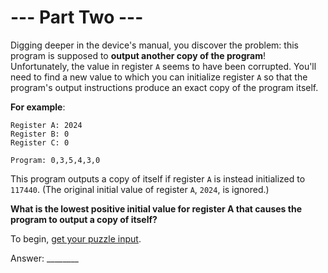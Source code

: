 # --- Part Two ---

Digging deeper in the device's manual, you discover the problem: this program is supposed to **output another copy of the program**! Unfortunately, the value in register `A` seems to have been corrupted. You'll need to find a new value to which you can initialize register `A` so that the program's output instructions produce an exact copy of the program itself.

**For example**:


```
Register A: 2024
Register B: 0
Register C: 0

Program: 0,3,5,4,3,0
```


This program outputs a copy of itself if register `A` is instead initialized to `117440`. (The original initial value of register `A`, `2024`, is ignored.)

**What is the lowest positive initial value for register A that causes the program to output a copy of itself?**

To begin, [get your puzzle input](./challenge_2.txt).

Answer: ________